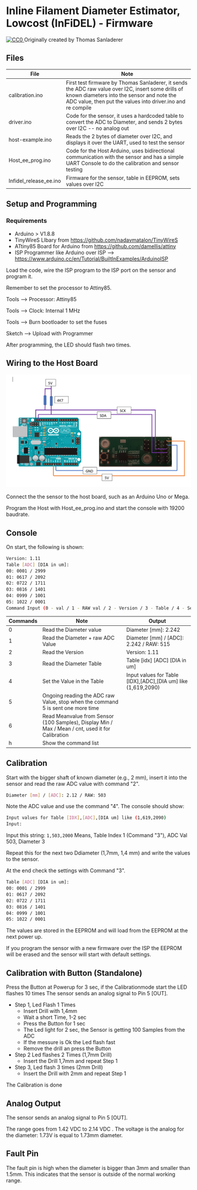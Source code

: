 # Inline Filament Diameter Estimator, Lowcost (InFiDEL) - Firmware

<p xmlns:dct="http://purl.org/dc/terms/" xmlns:vcard="http://www.w3.org/2001/vcard-rdf/3.0#">
  <a rel="license"
     href="http://creativecommons.org/publicdomain/zero/1.0/">
    <img src="https://licensebuttons.net/p/zero/1.0/80x15.png" style="border-style: none;" alt="CC0" />
  </a>
  Originally created by Thomas Sanladerer
</p>

## Files
| File | Note |
| ------ | ------ |
| calibration.ino | First test firmware by Thomas Sanladerer, it sends the ADC raw value over I2C, insert some drills of known diameters into the sensor and note the ADC value, then put the values into driver.ino and re compile |
| driver.ino | Code for the sensor, it uses a hardcoded table to convert the ADC to Diameter, and sends 2 bytes over I2C -- no analog out |
| host-example.ino | Reads  the 2 bytes of diameter over I2C, and displays it over the UART, used to test the sensor |
| Host_ee_prog.ino | Code for the Host Arduino, uses bidirectional communication with the sensor and has a simple UART Console to do the calibration and sensor testing |
| Infidel_release_ee.ino | Firmware for the sensor, table in EEPROM, sets values over I2C |

## Setup and Programming 

### Requirements
- Arduino > V1.8.8
- TinyWireS LIbary from https://github.com/nadavmatalon/TinyWireS
- ATtiny85 Board for Arduino from https://github.com/damellis/attiny
- ISP Programmer like Arduino over ISP --> https://www.arduino.cc/en/Tutorial/BuiltInExamples/ArduinoISP
 
Load the code, wire the ISP program to the ISP port on the sensor and program it.

Remember to set the processor to Attiny85.

Tools --> Processor: Attiny85

Tools --> Clock: Internal 1 MHz

Tools --> Burn bootloader to set the fuses


Sketch --> Upload with Programmer

After programming, the LED should flash two times.

## Wiring to the Host Board

![Alt text](host_to_sensor_arduino.PNG?raw=true "Wire Diagram")

Connect the the sensor to the host board, such as an Arduino Uno or Mega.

Program the Host with Host_ee_prog.ino and start the console with 19200 baudrate.

## Console

On start, the following is shown:
```sh
Version: 1.11
Table [ADC] [DIA in um]:
00: 0001 / 2999
01: 0617 / 2092
02: 0722 / 1711
03: 0816 / 1401
04: 0999 / 1001
05: 1022 / 0001
Command Input (0 - val / 1 - RAW val / 2 - Version / 3 - Table / 4 - Set Table Val / 5 - Ongoing raw read / 6 - sample Mean ADC Val ):
```

| Commands | Note |  Output |
| ------ | ------ |  ------ |
| 0 | Read the Diameter value  |  Diameter [mm]: 2.242 |
| 1 | Read the Diameter + raw ADC Value | Diameter [mm] / [ADC]: 2.242 / RAW: 515 |
| 2 | Read the Version | Version: 1.11 |
| 3 | Read the Diameter Table | Table [idx] [ADC] [DIA in um] |
| 4 | Set the Value in the Table | Input values for Table [IDX],[ADC],[DIA um] like (1,619,2090) |
| 5 | Ongoing reading the ADC raw Value, stop when the command 5 is sent one more time | 
| 6 | Read Meanvalue from Sensor (100 Samples), Display Min / Max / Mean / cnt, used it for Calibration |
| h | Show the command list |

## Calibration

Start with the bigger shaft of known diameter (e.g., 2 mm), insert it into the sensor and read the raw ADC value with command "2".
```sh
Diameter [mm] / [ADC]: 2.12 / RAW: 503
```
Note the ADC value and use the command "4".
The console should show:

```sh
Input values for Table [IDX],[ADC],[DIA um] like (1,619,2090)
Input: 
```

Input this string: `1,503,2000`
Means, Table Index 1 (Command "3"), ADC Val 503, Diameter 3

Repeat this for the next two Ddiameter (1,7mm, 1,4 mm) and write the values to the sensor.

At the end check the settings with Command "3".

```sh
Table [ADC] [DIA in um]:
00: 0001 / 2999
01: 0617 / 2092
02: 0722 / 1711
03: 0816 / 1401
04: 0999 / 1001
05: 1022 / 0001
```

The values are stored in the EEPROM and will load from the EEPROM at the next power up.

If you program the sensor with a new firmware over the ISP the EEPROM will be erased and the sensor will start with default settings.
 
## Calibration with Button (Standalone)

Press the Button at Powerup for 3 sec, if the Calibrationmode start the LED flashes 10 times
The sensor sends an analog signal to Pin 5 [OUT].

* Step 1, Led Flash 1 Times
	*   Insert Drill with 1,4mm
	*   Wait a short Time, 1-2 sec
	*   Press the Button for 1 sec
	*   The Led light for 2 sec, the Sensor is getting 100 Samples from the ADC 
	*   If the messure is Ok the Led flash fast
	*   Remove the drill an press the Button
*   Step 2 Led flashes 2 Times (1,7mm Drill)
    *   Insert the Drill 1,7mm and repeat Step 1
*   Step 3, Led flash 3 times (2mm Drill)
	*   Insert the Drill with 2mm and repeat Step 1

The Calibration is done

## Analog Output
 
The sensor sends an analog signal to Pin 5 [OUT].

The range goes from 1.42 VDC to 2.14 VDC .
The voltage is the analog for the diameter: 1.73V is equal to 1.73mm diameter.


## Fault Pin

The fault pin is high when the diameter is bigger than 3mm and smaller than 1.5mm.
This indicates that the sensor is outside of the normal working range.
 
 
 
 


